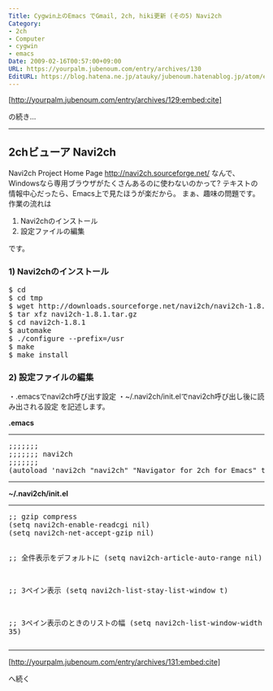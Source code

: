 ```yaml
---
Title: Cygwin上のEmacs でGmail, 2ch, hiki更新 (その5) Navi2ch
Category:
- 2ch
- Computer
- cygwin
- emacs
Date: 2009-02-16T00:57:00+09:00
URL: https://yourpalm.jubenoum.com/entry/archives/130
EditURL: https://blog.hatena.ne.jp/atauky/jubenoum.hatenablog.jp/atom/entry/6653458415120885736
---
```



[http://yourpalm.jubenoum.com/entry/archives/129:embed:cite]


の続き...

<hr />
<h2>2chビューア Navi2ch</h2>
Navi2ch Project Home Page
<a href="http://navi2ch.sourceforge.net/">http://navi2ch.sourceforge.net/</a>
なんで、Windowsなら専用ブラウザがたくさんあるのに使わないのかって?
テキストの情報中心だったら、Emacs上で見たほうが楽だから。
まぁ、趣味の問題です。
<!--more-->
作業の流れは
<ol>
	<li>Navi2chのインストール</li>
	<li>設定ファイルの編集</li>
</ol>
です。
<h3>1) Navi2chのインストール</h3>
<pre>$ cd
$ cd tmp
$ wget http://downloads.sourceforge.net/navi2ch/navi2ch-1.8.1.tar.gz
$ tar xfz navi2ch-1.8.1.tar.gz
$ cd navi2ch-1.8.1
$ automake
$ ./configure --prefix=/usr
$ make
$ make install</pre>
<h3>2) 設定ファイルの編集</h3>
・.emacsでnavi2ch呼び出す設定
・~/.navi2ch/init.elでnavi2ch呼び出し後に読み出される設定
を記述します。

<span style="font-weight:bold;">.emacs</span>

<hr />
<pre>;;;;;;;
;;;;;;; navi2ch
;;;;;;;
(autoload 'navi2ch "navi2ch" "Navigator for 2ch for Emacs" t)</pre>
<hr />
<span style="font-weight:bold;">~/.navi2ch/init.el</span>

<hr />
<pre>;; gzip compress
(setq navi2ch-enable-readcgi nil)
(setq navi2ch-net-accept-gzip nil)

;; 全件表示をデフォルトに
(setq navi2ch-article-auto-range nil)

;; 3ペイン表示
(setq navi2ch-list-stay-list-window t)

;; 3ペイン表示のときのリストの幅
(setq navi2ch-list-window-width 35)</pre>
<hr />



[http://yourpalm.jubenoum.com/entry/archives/131:embed:cite]


へ続く
